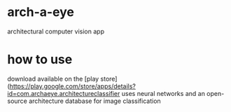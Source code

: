# arch-a-eye
architectural computer vision app

# how to use
download available on the [play store](https://play.google.com/store/apps/details?id=com.archaeye.architectureclassifier
uses neural networks and an open-source architecture database for image classification
